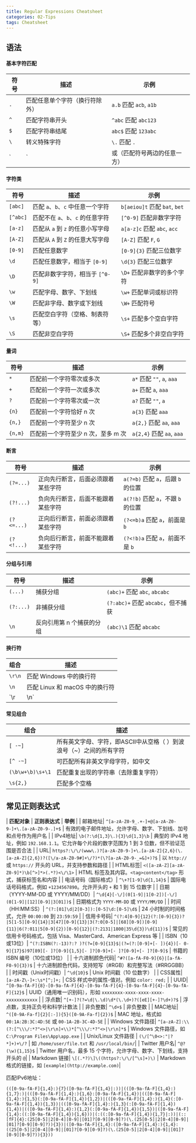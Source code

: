 ```yaml
---
title: Regular Expressions Cheatsheet
categories: 02-Tips
tags: Cheatsheet
---
```


## 语法

#### 基本字符匹配

| **符号** | **描述**                       | **示例**                     |
| -------- | ------------------------------ | ---------------------------- |
| `.`      | 匹配任意单个字符（换行符除外） | `a.b` 匹配 `acb`, `a1b`      |
| `^`      | 匹配字符串开头                 | `^abc` 匹配 `abc123`         |
| `$`      | 匹配字符串结尾                 | `abc$` 匹配 `123abc`         |
| `\`      | 转义特殊字符                   | `\.` 匹配 `.`                |
| `|` | 或（匹配符号两边的任意一方） | `a|b` 匹配 `a` 或 `b` |

#### 字符类

| **符号** | **描述**                          | **示例**                      |
| -------- | --------------------------------- | ----------------------------- |
| `[abc]`  | 匹配 `a`、`b`、`c` 中任意一个字符 | `b[aeiou]t` 匹配 `bat`, `bet` |
| `[^abc]` | 匹配不在 `a`、`b`、`c` 的任意字符 | `[^0-9]` 匹配非数字字符       |
| `[a-z]`  | 匹配从 `a` 到 `z` 的任意小写字母  | `a[a-z]c` 匹配 `abc`, `acc`   |
| `[A-Z]`  | 匹配从 `A` 到 `Z` 的任意大写字母  | `[A-Z]` 匹配 `F`, `G`         |
| `[0-9]`  | 匹配任意数字                      | `[0-9]{3}` 匹配三位数字       |
| `\d`     | 匹配任意数字，相当于 `[0-9]`      | `\d{3}` 匹配三位数字          |
| `\D`     | 匹配非数字字符，相当于 `[^0-9]`   | `\D+` 匹配非数字的多个字符    |
| `\w`     | 匹配字母、数字、下划线            | `\w+` 匹配单词或标识符        |
| `\W`     | 匹配非字母、数字或下划线          | `\W+` 匹配符号                |
| `\s`     | 匹配空白字符（空格、制表符等）    | `\s+` 匹配多个空白字符        |
| `\S`     | 匹配非空白字符                    | `\S+` 匹配多个非空白字符      |


#### 量词

| **符号** | **描述**                           | **示例**                   |
| -------- | ---------------------------------- | -------------------------- |
| `*`      | 匹配前一个字符零次或多次           | `a*` 匹配 `""`, `a`, `aaa` |
| `+`      | 匹配前一个字符一次或多次           | `a+` 匹配 `a`, `aaa`       |
| `?`      | 匹配前一个字符零次或一次           | `a?` 匹配 `""`, `a`        |
| `{n}`    | 匹配前一个字符恰好 n 次            | `a{3}` 匹配 `aaa`          |
| `{n,}`   | 匹配前一个字符至少 n 次            | `a{2,}` 匹配 `aa`, `aaa`   |
| `{n,m}`  | 匹配前一个字符至少 n 次，至多 m 次 | `a{2,4}` 匹配 `aa`, `aaa`  |

#### 断言

| **符号**   | **描述**                           | **示例**                           |
| ---------- | ---------------------------------- | ---------------------------------- |
| `(?=...)`  | 正向先行断言，后面必须跟着某些字符 | `a(?=b)` 匹配 `a`，后跟 `b` 的位置 |
| `(?!...)`  | 负向先行断言，后面不能跟着某些字符 | `a(?!b)` 匹配 `a`，不跟 `b` 的位置 |
| `(?<=...)` | 正向后行断言，前面必须跟着某些字符 | `(?<=b)a` 匹配 `a`，前面是 `b`     |
| `(?<!...)` | 负向后行断言，前面不能跟着某些字符 | `(?<!b)a` 匹配 `a`，前面不是 `b`   |

#### 分组与引用

| **符号**  | **描述**                  | **示例**                           |
| --------- | ------------------------- | ---------------------------------- |
| `(...)`   | 捕获分组                  | `(abc)+` 匹配 `abc`, `abcabc`      |
| `(?:...)` | 非捕获分组                | `(?:abc)+` 匹配 `abcabc`，但不捕获 |
| `\n`      | 反向引用第 n 个捕获的分组 | `(abc)\1` 匹配 `abcabc`            |

#### 换行符

| **组合** | **描述**                       |
| -------- | ------------------------------ |
| `\r\n`   | 匹配 Windows 中的换行符        |
| `\n`     | 匹配 Linux 和 macOS 中的换行符 |
| `\r|\n`  | 匹配所有类型的换行符 |

#### 常见组合

| **组合** | **描述**                                        |
| -------- | --------------------------------------------------------- |
| `[ -~]`    | 所有英文字母、字符，即ASCII中从空格（ ）到波浪号（~）之间的所有字符 |
| `[^ -~]`   | 可匹配所有非英文字母字符，如中文                          |
| `(\b\w+\b)\s+\1` | 匹配重复出现的字符串（去除重复字符） |
| `\s{2,}` | 匹配多个空格 |

## 常见正则表达式

| **匹配对象** | **正则表达式**                                        | **举例** |
| 邮箱地址| `^[a-zA-Z0-9_.+-]+@[a-zA-Z0-9-]+\.[a-zA-Z0-9-.]+$` | 有效的电子邮件地址，允许字母、数字、下划线、加号和点号作为用户名 |
| IPv4地址| `\b(?:\d{1,3}\.){3}\d{1,3}\b` | 典型的 IPv4 地址，例如 `192.168.1.1`。它允许每个片段的数字范围为 1 到 3 位数，但不验证范围是否合法 |
| URL| `https?:\/\/(www\.)?[a-zA-Z0-9-]+\.[a-zA-Z]{2,6}(\.[a-zA-Z]{2,6})?([\/a-zA-Z0-9#]+\/?)*(\?[a-zA-Z0-9-_=&]+)?$` | 以 `http://` 或 `https://` 开头的 URL，并支持参数和路径 |
| HTML标签| `<([a-zA-Z][a-zA-Z0-9]*)\b[^>]*>(.*?)<\/\1>` |  HTML 标签及其内容。`<tag>content</tag>` 形式，捕获标签名和内容 |
| 电话号码（国际格式）| `^\+?[1-9]\d{1,14}$` | 国际电话号码格式，例如 `+1234567890`。允许开头的 `+` 和 1 到 15 位数字 |
| 日期（YYYY-MM-DD 或 YYYY/MM/DD）| `^\d{4}[-\/](0[1-9]|1[0-2])[-\/](0[1-9]|[12][0-9]|3[01])$` | 日期格式为 `YYYY-MM-DD` 或 `YYYY/MM/DD` |
| 时间（HH:MM:SS）| `^(?:[01]\d|2[0-3]):[0-5]\d:[0-5]\d$` |  24 小时制的时间格式，允许 `00:00:00` 到 `23:59:59` |
| 信用卡号码| `^(?:4[0-9]{12}(?:[0-9]{3})?|5[1-5][0-9]{14}|3[47][0-9]{13}|3(?:0[0-5]|[68][0-9])[0-9]{11}|6(?:011|5[0-9]{2})[0-9]{12}|(?:2131|1800|35\d{3})\d{11})$` | 常见的信用卡号码格式，包括 Visa、MasterCard、American Express 等 |
| ISBN（10或13位）| `^(?:ISBN(?:-13)?:? )?(?=[0-9]{13}$|(?=(?:[0-9]+[- ]){4})[- 0-9]{17}$)97[89][- ]?[0-9]{1,5}[- ]?[0-9]+[- ]?[0-9]+[- ]?[0-9]$` | 书籍的 ISBN 编号（10位或13位） |
| 十六进制颜色代码| `^#?([a-fA-F0-9]{6}|[a-fA-F0-9]{3})$` | 十六进制颜色代码，支持短写（#RGB）和完整写法（#RRGGBB） |
| 时间戳（Unix时间戳）| `^\d{10}$` |  Unix 时间戳（10 位数字） |
| CSS属性| `[a-zA-Z\-]+:\s*[^;]+;` |  CSS 样式中的属性-值对。例如 `color: red;` |
| UUID| `^[0-9a-fA-F]{8}-[0-9a-fA-F]{4}-[0-9a-fA-F]{4}-[0-9a-fA-F]{4}-[0-9a-fA-F]{12}$` |  UUID（通用唯一识别码），形如 `xxxxxxxx-xxxx-xxxx-xxxx-xxxxxxxxxxxx` |
| 浮点数| `^[+-]?(?=\d|\.\d)\d*(\.\d+)?([eE][+-]?\d+)?$` | 浮点数，支持正负号和科学计数法 |
| 非负整数| `^\d+$` | 非负整数 |
| MAC地址| `^([0-9A-Fa-f]{2}[:-]){5}([0-9A-Fa-f]{2})$` |  MAC 地址，格式如 `00:1A:2B:3C:4D:5E` 或 `00-1A-2B-3C-4D-5E` |
| Windows 文件路径| `^[a-zA-Z]:\\(?:[^\\\/:*?"<>|\r\n]+\\)*[^\\\/:*?"<>|\r\n]*$` |  Windows 文件路径，如 `C:\Program Files\App\app.exe` |
| Unix/Linux 文件路径 | `(\/[^\0<>:"|?*]+)+\/?` | 如 `/home/user/file.txt` 和 `/usr/local/bin/`|
| Twitter 用户名| `^@?(\w){1,15}$` |  Twitter 用户名，最多 15 个字符，允许字母、数字、下划线，支持开头的 `@`|
| Markdown 链接| `\[(.*?)\]\((https?:\/\/[^\s]+)\)` | Markdown 格式的链接，如 `[example](http://example.com)`|

匹配IPv6地址：
```regex
(([0-9a-fA-F]{1,4}:){7}([0-9a-fA-F]{1,4}|:))|(([0-9a-fA-F]{1,4}:){1,7}:)|(([0-9a-fA-F]{1,4}:){1,6}:[0-9a-fA-F]{1,4})|(([0-9a-fA-F]{1,4}:){1,5}(:[0-9a-fA-F]{1,4}){1,2})|(([0-9a-fA-F]{1,4}:){1,4}(:[0-9a-fA-F]{1,4}){1,3})|(([0-9a-fA-F]{1,4}:){1,3}(:[0-9a-fA-F]{1,4}){1,4})|(([0-9a-fA-F]{1,4}:){1,2}(:[0-9a-fA-F]{1,4}){1,5})|([0-9a-fA-F]{1,4}:((:[0-9a-fA-F]{1,4}){1,6}))|(:((:[0-9a-fA-F]{1,4}){1,7}|:))|(::[fF]{4}:(25[0-5]|2[0-4][0-9]|[01]?[0-9][0-9]?)(\.(25[0-5]|2[0-4][0-9]|[01]?[0-9][0-9]?)){3})|([0-9a-fA-F]{1,4}:([0-9a-fA-F]{1,4}:){1,4}:((25[0-5]|2[0-4][0-9]|[01]?[0-9][0-9]?)(\.(25[0-5]|2[0-4][0-9]|[01]?[0-9][0-9]?)){3}))
``` 